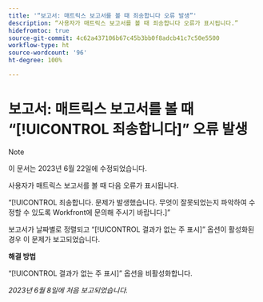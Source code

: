 ```yaml
---
title: '“보고서: 매트릭스 보고서를 볼 때 죄송합니다 오류 발생”'
description: “사용자가 매트릭스 보고서를 볼 때 죄송합니다 오류가 표시됩니다.”
hidefromtoc: true
source-git-commit: 4c62a437106b67c45b3bb0f8adcb41c7c50e5500
workflow-type: ht
source-wordcount: '96'
ht-degree: 100%

---
```



# 보고서: 매트릭스 보고서를 볼 때 “[!UICONTROL 죄송합니다]” 오류 발생

>[!NOTE]
>
> 이 문서는 2023년 6월 22일에 수정되었습니다.

사용자가 매트릭스 보고서를 볼 때 다음 오류가 표시됩니다.

“[!UICONTROL 죄송합니다. 문제가 발생했습니다. 무엇이 잘못되었는지 파악하여 수정할 수 있도록 Workfront에 문의해 주시기 바랍니다.]”

보고서가 날짜별로 정렬되고 “[!UICONTROL 결과가 없는 주 표시]” 옵션이 활성화된 경우 이 문제가 보고되었습니다.

**해결 방법**

“[!UICONTROL 결과가 없는 주 표시]” 옵션을 비활성화합니다.

_2023년 6월 8일에 처음 보고되었습니다._

